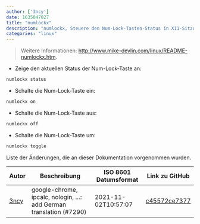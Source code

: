 ```yaml
---
author: ['3ncy']
date: 1635847027
title: "numlockx"
description: "numlockx, Steuere den Num-Lock-Tasten-Status in X11-Sitzungen."
categories: "linux"
---
```

> Weitere Informationen: <http://www.mike-devlin.com/linux/README-numlockx.htm>.

- Zeige den aktuellen Status der Num-Lock-Taste an:

```bash
numlockx status
```

- Schalte die Num-Lock-Taste ein:

```bash
numlockx on
```

- Schalte die Num-Lock-Taste aus:

```bash
numlockx off
```

- Schalte die Num-Lock-Taste um:

```bash
numlockx toggle
```
Liste der Änderungen, die an dieser Dokumentation vorgenommen wurden.


Autor | Beschreibung | ISO 8601 Datumsformat | Link zu GitHub
------|-----|-----|-----
[3ncy](mailto:53367954+3ncy@users.noreply.github.com) | google-chrome, ipcalc, nologin, ...: add German translation (#7290) | 2021-11-02T10:57:07 | [c45572ce7377](https://github.com/tldr-pages/tldr/commit/c45572ce7377dffa45e0791c419a6f17af40865a)

